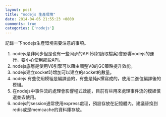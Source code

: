 ```yaml
---
layout: post
title: "nodejs 生產環境"
date: 2014-04-05 21:55:23 +0800
comments: true
categories: ['nodejs']
---
```


記錄一下nodejs生產環境需要注意的事項。
<!-- more -->

1. nodejs是非同步但是也有一些同步的API(例如讀取檔案)會影響nodejs的運行，要小心使用那些API。
2. nodejs底層是使用V8引擎可以藉由調整V8的GC策略提升效能。
3. nodejs建立socket時增加可以建立的socket的數量。
4. nodejs 有些使用模組是編譯過的，有些是純js撰寫成的，使用二進位編譯後的模組。
5. 在nodejs中事件流的處理會影響程式效能，目前有些用來處理事件流的模組慎選並去使用。
6. nodejs的session通常使用express處理，預設存放在記憶體內，建議替換到redis或是memcache的資料庫存放。